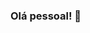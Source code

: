 ### Olá pessoal! 👋

<!--
**marianalais/marianalais** is a ✨ _special_ ✨ repository because its `README.md` (this file) appears on your GitHub profile.

- 🌱 Atualmente estou estudando na Labenu 
- 👯 Estou procurando desenvolver projetos para o meu aprendizado
- 📫 Como entrar em contato comigo: [...](https://www.linkedin.com/in/mariana-lais-philippsen-santos-279266236/)https://www.linkedin.com/in/mariana-lais-philippsen-santos-279266236/

